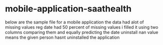 # mobile-application-saathealth
below are the sample file for a mobile application 
the data had alot of missing values 
reg date had 50 percent of missing values 
i filled it using two columns comparing them and equally predicting the date 
uninstall nan value means the given person hasnt uninstalled the application 
